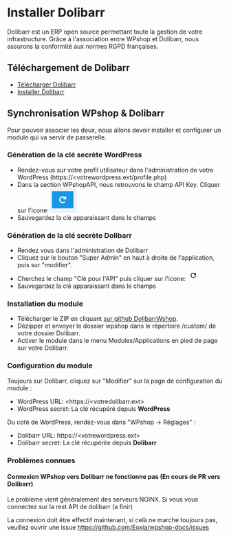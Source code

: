 # Installer Dolibarr

Dolibarr est un ERP open source permettant toute la gestion de votre infrastructure. Grâce à l'association entre WPshop et Dolibarr, nous assurons la conformité aux normes RGPD françaises.

## Téléchargement de Dolibarr

* [Télécharger Dolibarr](https://www.dolibarr.fr/telechargements)
* [Installer Dolibarr](https://wiki.dolibarr.org/index.php/Installation_-_Mise_%C3%A0_jour)

## Synchronisation WPshop & Dolibarr

Pour pouvoir associer les deux, nous allons devoir installer et configurer un module qui va servir de passerelle.

### Génération de la clé secrète WordPress

* Rendez-vous sur votre profil utilisateur dans l'administration de votre WordPress (https://<votrewordpress.ext/profile.php)
* Dans la section WPshopAPI, nous retrouvons le champ API Key. Cliquer sur l'icone: ![](https://github.com/Eoxia/wpshop-docs/blob/master/images/generate-api-key.PNG)
* Sauvegardez la clé apparaissant dans le champs

### Génération de la clé secrète Dolibarr

* Rendez vous dans l'administration de Dolibarr
* Cliquez sur le bouton "Super Admin" en haut à droite de l'application, puis sur "modifier".
* Cherchez le champ "Clé pour l'API" puis cliquer sur l'icone: ![](https://github.com/Eoxia/wpshop-docs/blob/master/images/generate-api-key-doli.PNG)
* Sauvegardez la clé apparaissant dans le champs

### Installation du module

* Télécharger le ZIP en cliquant [sur github DolibarrWshop](https://github.com/Eoxia/dolibarrwpshop).
* Dézipper et envoyer le dossier wpshop dans le répertoire /custom/ de votre dossier Dolibarr.
* Activer le module dans le menu Modules/Applications en pied de page sur votre Dolibarr.

### Configuration du module

Toujours sur Dolibarr, cliquez sur "Modifier" sur la page de configuration du module :

* WordPress URL: <https://<votredolibarr.ext>
* WordPress secret: La clé récupéré depuis **WordPress**

Du coté de WordPress, rendez-vous dans "WPshop -> Réglages" :

* Dolibarr URL: https://<votrewordpress.ext>
* Dolibarr secret: La clé récupérée depuis **Dolibarr**

### Problèmes connues

#### Connexion WPshop vers Dolibarr ne fonctionne pas (En cours de PR vers Dolibarr)

Le problème vient généralement des serveurs NGINX.
Si vous vous connectez sur la rest API de dolibarr (a finir)
  
  La connexion doit être effectif maintenant, si celà ne marche toujours pas, veuillez ouvrir une issue https://github.com/Eoxia/wpshop-docs/issues

